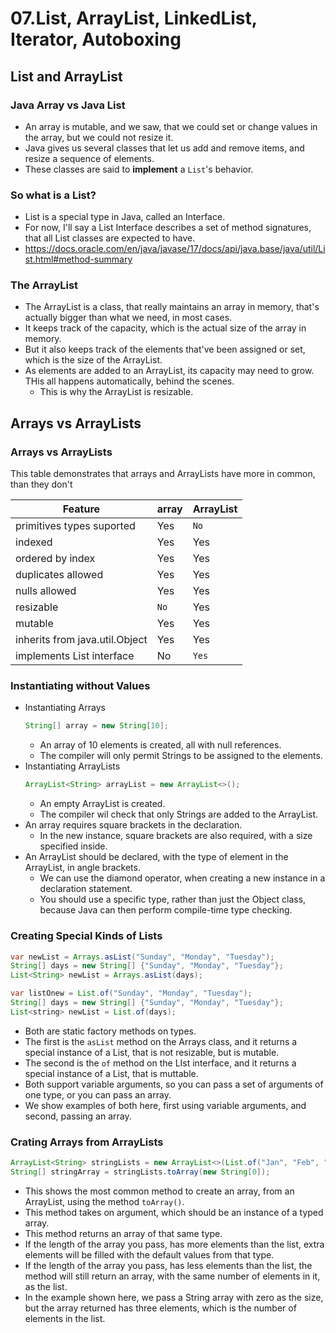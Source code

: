 # 07.List, ArrayList, LinkedList, Iterator, Autoboxing

## List and ArrayList

### Java Array vs Java List

- An array is mutable, and we saw, that we could set or change values in the array, but we could not resize it.
- Java gives us several classes that let us add and remove items, and resize a sequence of elements.
- These classes are said to **implement** a `List`'s behavior.

### So what is a List?

- List is a special type in Java, called an Interface.
- For now, I'll say a List Interface describes a set of method signatures, that all List classes are expected to have.
- https://docs.oracle.com/en/java/javase/17/docs/api/java.base/java/util/List.html#method-summary

### The ArrayList

- The ArrayList is a class, that really maintains an array in memory, that's actually bigger than what we need, in most cases.
- It keeps track of the capacity, which is the actual size of the array in memory.
- But it also keeps track of the elements that've been assigned or set, which is the size of the ArrayList.
- As elements are added to an ArrayList, its capacity may need to grow. THis all happens automatically, behind the scenes.
  - This is why the ArrayList is resizable.

## Arrays vs ArrayLists

### Arrays vs ArrayLists

This table demonstrates that arrays and ArrayLists have more in common, than they don't

| Feature                        | array | ArrayList |
| ------------------------------ | ----- | --------- |
| primitives types suported      | Yes   | `No`      |
| indexed                        | Yes   | Yes       |
| ordered by index               | Yes   | Yes       |
| duplicates allowed             | Yes   | Yes       |
| nulls allowed                  | Yes   | Yes       |
| resizable                      | `No`  | Yes       |
| mutable                        | Yes   | Yes       |
| inherits from java.util.Object | Yes   | Yes       |
| implements List interface      | No    | `Yes`     |

### Instantiating without Values

- Instantiating Arrays
  ```java
  String[] array = new String[10];
  ```
  - An array of 10 elements is created, all with null references.
  - The compiler will only permit Strings to be assigned to the elements.
- Instantiating ArrayLists
  ```java
  ArrayList<String> arrayList = new ArrayList<>();
  ```
  - An empty ArrayList is created.
  - The compiler wil check that only Strings are added to the ArrayList.
- An array requires square brackets in the declaration.
  - In the new instance, square brackets are also required, with a size specified inside.
- An ArrayList should be declared, with the type of element in the ArrayList, in angle brackets.
  - We can use the diamond operator, when creating a new instance in a declaration statement.
  - You should use a specific type, rather than just the Object class, because Java can then perform compile-time type checking.


### Creating Special Kinds of Lists

```java
var newList = Arrays.asList("Sunday", "Monday", "Tuesday");
String[] days = new String[] {"Sunday", "Monday", "Tuesday"};
List<String> newList = Arrays.asList(days);

var listOnew = List.of("Sunday", "Monday", "Tuesday");
String[] days = new String[] {"Sunday", "Monday", "Tuesday"};
List<string> newList = List.of(days);
```

- Both are static factory methods on types.
- The first is the `asList` method on the Arrays class, and it returns a special instance of a List, that is not resizable, but is mutable.
- The second is the `of` method on the LIst interface, and it returns a special instance of a List, that is muttable.
- Both support variable arguments, so you can pass a set of arguments of one type, or you can pass an array.
- We show examples of both here, first using variable arguments, and second, passing an array.

### Crating Arrays from ArrayLists

```java
ArrayList<String> stringLists = new ArrayList<>(List.of("Jan", "Feb", "Mar"));
String[] stringArray = stringLists.toArray(new String[0]);
```

- This shows the most common method to create an array, from an ArrayList, using the method `toArray()`.
- This method takes on argument, which should be an instance of a typed array.
- This method returns an array of that same type.
- If the length of the array you pass, has more elements than the list, extra elements will be filled with the default values from that type.
- If the length of the array you pass, has less elements than the list, the method will still return an array, with the same number of elements in it, as the list.
- In the example shown here, we pass a String array with zero as the size, but the array returned has three elements, which is the number of elements in the list.
